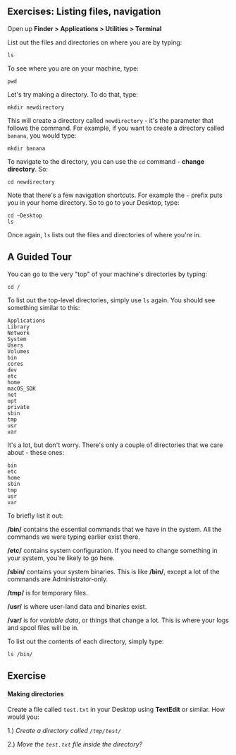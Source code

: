 ## Exercises: Listing files, navigation

Open up **Finder > Applications > Utilities > Terminal**

List out the files and directories on where you are by typing:

```
ls
```

To see where you are on your machine, type:

```
pwd
```

Let's try making a directory. To do that, type:

```
mkdir newdirectory
```

This will create a directory called `newdirectory` - it's the parameter that follows the command. For example, if you want to create a directory called `banana`, you would type:

```
mkdir banana
```

To navigate to the directory, you can use the `cd` command - **change directory**. So:

```
cd newdirectory
```

Note that there's a few navigation shortcuts. For example the `~` prefix puts you in your home directory. So to go to your Desktop, type:

```
cd ~Desktop
ls
```

Once again, `ls` lists out the files and directories of where you're in.


## A Guided Tour

You can go to the very "top" of your machine's directories by typing:

```
cd /
```

To list out the top-level directories, simply use `ls` again. You should see something similar to this:

```
Applications
Library
Network
System
Users
Volumes
bin
cores
dev
etc
home
macOS_SDK
net
opt
private
sbin
tmp
usr
var
```

It's a lot, but don't worry. There's only a couple of directories that we care about - these ones:

```
bin
etc
home
sbin
tmp
usr
var
```

To briefly list it out:

**/bin/** contains the essential commands that we have in the system. All the commands we were typing earlier exist there.

**/etc/** contains system configuration. If you need to change something in your system, you're likely to go here.

**/sbin/** contains your system binaries. This is like **/bin/**, except a lot of the commands are Administrator-only.

**/tmp/** is for temporary files.

**/usr/** is where user-land data and binaries exist.

**/var/** is for *variable data*, or things that change a lot. This is where your logs and spool files will be in.

To list out the contents of each directory, simply type:

```
ls /bin/
```

## Exercise

#### Making directories

Create a file called `test.txt` in your Desktop using **TextEdit** or similar. How would you:

1.) *Create a directory called `/tmp/test/`*

2.) *Move the `test.txt` file inside the directory?*
